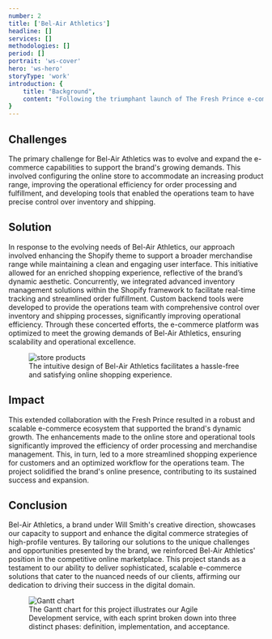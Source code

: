 ```yaml
---
number: 2
title: ['Bel-Air Athletics']
headline: []
services: []
methodologies: []
period: []
portrait: 'ws-cover'
hero: 'ws-hero'
storyType: 'work'
introduction: {
    title: "Background",
    content: "Following the triumphant launch of The Fresh Prince e-commerce platform for Will Smith, our team was approached once again for an equally ambitious project: Bel-Air Athletics. With the success of the previous project setting a high bar, we were tasked with managing and enhancing the e-commerce operations for Bel-Air Athletics over two years. This new venture focused to not only sustain the brand's online presence but also to streamline operational processes and merchandise shipping."
}
---
```

<div>
    <h2>Challenges</h2>
    <p>The primary challenge for Bel-Air Athletics was to evolve and expand the e-commerce capabilities to support the brand's growing demands. This involved configuring the online store to accommodate an increasing product range, improving the operational efficiency for order processing and fulfillment, and developing tools that enabled the operations team to have precise control over inventory and shipping.</p>
</div>

<div>
    <h2>Solution</h2>
        <p>In response to the evolving needs of Bel-Air Athletics, our approach involved enhancing the Shopify theme to support a broader merchandise range while maintaining a clean and engaging user interface. This initiative allowed for an enriched shopping experience, reflective of the brand’s dynamic aesthetic. Concurrently, we integrated advanced inventory management solutions within the Shopify framework to facilitate real-time tracking and streamlined order fulfillment. Custom backend tools were developed to provide the operations team with comprehensive control over inventory and shipping processes, significantly improving operational efficiency. Through these concerted efforts, the e-commerce platform was optimized to meet the growing demands of Bel-Air Athletics, ensuring scalability and operational excellence.</p>
</div>

<div>
    <figure>
        <img src="/work/ws-store.jpg" alt="store products" loading="lazy"/>
        <figcaption class="story_story__mainContent__caption__IQRnS">The intuitive design of Bel-Air Athletics facilitates a hassle-free and satisfying online shopping experience.</figcaption>
    </figure>    
</div>

<div>
    <h2>Impact</h2>
        <p>This extended collaboration with the Fresh Prince resulted in a robust and scalable e-commerce ecosystem that supported the brand's dynamic growth. The enhancements made to the online store and operational tools significantly improved the efficiency of order processing and merchandise management. This, in turn, led to a more streamlined shopping experience for customers and an optimized workflow for the operations team. The project solidified the brand's online presence, contributing to its sustained success and expansion.</p>
</div>

<div>
    <h2>Conclusion</h2>
        <p>Bel-Air Athletics, a brand under Will Smith's creative direction, showcases our capacity to support and enhance the digital commerce strategies of high-profile ventures. By tailoring our solutions to the unique challenges and opportunities presented by the brand, we reinforced Bel-Air Athletics' position in the competitive online marketplace. This project stands as a testament to our ability to deliver sophisticated, scalable e-commerce solutions that cater to the nuanced needs of our clients, affirming our dedication to driving their success in the digital domain.</p>
</div>

<div class="story_story__mainContent__gantt__TErEp">
    <figure>
        <img src="/work/project-chart-en.svg" alt="Gantt chart" loading="lazy"/>
        <figcaption class="story_story__mainContent__caption__IQRnS">The Gantt chart for this project illustrates our Agile Development service, with each sprint broken down into three distinct phases: definition, implementation, and acceptance.</figcaption>
    </figure>
</div>
